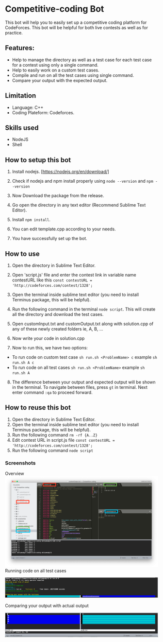 # Competitive-coding Bot
This bot will help you to easily set up a competitive coding platform for CodeForces. This bot will be helpful for both live contests as well as for practice.

## Features:
- Help to manage the directory as well as a test case for each test case for a contest using only a single command.
- Help to easily work on a custom test cases.
- Compile and run on all the test cases using single command.
- Compare your output with the expected output.

## Limitation
- Language: C++
- Coding Plateform: Codeforces.

## Skills used
- NodeJS
- Shell

## How to setup this bot
1. Install nodejs. [https://nodejs.org/en/download/]
2. Check if nodejs and npm install properly using `node --version` and `npm --version`

3. Now Download the package from the release. 
4. Go open the directory in any text editor (Recommend Sublime Text Editor).
5. Install `npm install`.
6. You can edit template.cpp according to your needs.
7. You have successfully set up the bot.

## How to use
1. Open the directory in Sublime Text Editor.
2. Open 'script.js' file and enter the contest link in variable name contestURL like this
`const contestURL = 'http://codeforces.com/contest/1328';`

3. Open the terminal inside sublime text editor (you need to install Terminus package, this will be helpful).
4. Run the following command in the terminal `node script`. This will create all the directory and download the test cases.
5. Open customInput.txt and customOutput.txt along with solution.cpp of any of these newly created folders ie, A, B, ...
6. Now write your code in solution.cpp
7. Now to run this, we have two options:
- To run code on custom test case `sh run.sh <ProblemName> c` example `sh run.sh A c`
- To run code on all test cases `sh run.sh <ProblemName>` example `sh run.sh A`
8. The difference between your output and expected output will be shown in the terminal. To navigate between files, press `gt` in terminal. Next enter command `:qa` to proceed forward.


## How to reuse this bot
1. Open the directory in Sublime Text Editor.
2. Open the terminal inside sublime text editor (you need to install Terminus package, this will be helpful).
3. Run the following command `rm -rf {A..Z}`
4. Edit contest URL in script.js file `const contestURL = 'http://codeforces.com/contest/1328';`
5. Run the following command `node script`

### Screenshots
Overview
![alt Overview](/screenshots/Overview.png)
Running code on all test cases


![alt Running code on test cases](/screenshots/Execution.png)



Comparing your output with actual output

![alt Comparing output](/screenshots/Comparing.png)
